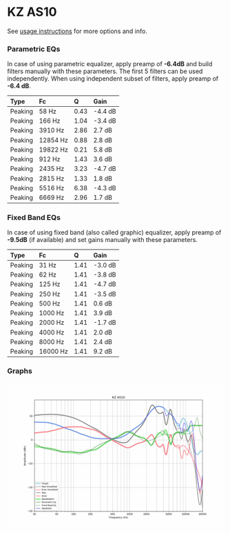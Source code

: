 # KZ AS10
See [usage instructions](https://github.com/jaakkopasanen/AutoEq#usage) for more options and info.

### Parametric EQs
In case of using parametric equalizer, apply preamp of **-6.4dB** and build filters manually
with these parameters. The first 5 filters can be used independently.
When using independent subset of filters, apply preamp of **-6.4 dB**.

| Type    | Fc       |    Q | Gain    |
|:--------|:---------|:-----|:--------|
| Peaking | 58 Hz    | 0.43 | -4.4 dB |
| Peaking | 166 Hz   | 1.04 | -3.4 dB |
| Peaking | 3910 Hz  | 2.86 | 2.7 dB  |
| Peaking | 12854 Hz | 0.88 | 2.8 dB  |
| Peaking | 19822 Hz | 0.21 | 5.8 dB  |
| Peaking | 912 Hz   | 1.43 | 3.6 dB  |
| Peaking | 2435 Hz  | 3.23 | -4.7 dB |
| Peaking | 2815 Hz  | 1.33 | 1.8 dB  |
| Peaking | 5516 Hz  | 6.38 | -4.3 dB |
| Peaking | 6669 Hz  | 2.96 | 1.7 dB  |

### Fixed Band EQs
In case of using fixed band (also called graphic) equalizer, apply preamp of **-9.5dB**
(if available) and set gains manually with these parameters.

| Type    | Fc       |    Q | Gain    |
|:--------|:---------|:-----|:--------|
| Peaking | 31 Hz    | 1.41 | -3.0 dB |
| Peaking | 62 Hz    | 1.41 | -3.8 dB |
| Peaking | 125 Hz   | 1.41 | -4.7 dB |
| Peaking | 250 Hz   | 1.41 | -3.5 dB |
| Peaking | 500 Hz   | 1.41 | 0.6 dB  |
| Peaking | 1000 Hz  | 1.41 | 3.9 dB  |
| Peaking | 2000 Hz  | 1.41 | -1.7 dB |
| Peaking | 4000 Hz  | 1.41 | 2.0 dB  |
| Peaking | 8000 Hz  | 1.41 | 2.4 dB  |
| Peaking | 16000 Hz | 1.41 | 9.2 dB  |

### Graphs
![](./KZ%20AS10.png)
